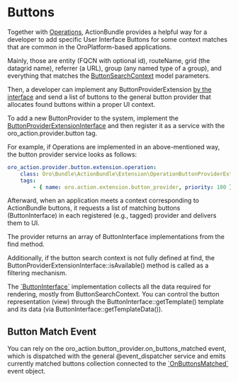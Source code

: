 <a id="bundle-docs-platform-action-bundle-buttons"></a>

# Buttons

Together with [Operations](index.md#bundle-docs-platform-action-bundle-operations), ActionBundle provides a helpful way for a developer to add specific User Interface Buttons for some context matches that are common in the OroPlatform-based applications.

Mainly, those are entity (FQCN with optional id), routeName, grid (the datagrid name), referrer (a URL), group (any named type of a group), and everything that matches the <a href="https://github.com/oroinc/platform/tree/5.1/src/Oro/Bundle/ActionBundle/Button/ButtonSearchContext.php" target="_blank">ButtonSearchContext</a> model parameters.

Then, a developer can implement any ButtonProviderExtension <a href="https://github.com/oroinc/platform/tree/5.1/src/Oro/Bundle/ActionBundle/Extension/ButtonProviderExtensionInterface.php" target="_blank">by the interface</a> and send a list of buttons to the general button provider that allocates found buttons within a proper UI context.

To add a new ButtonProvider to the system, implement the <a href="https://github.com/oroinc/platform/tree/5.1/src/Oro/Bundle/ActionBundle/Extension/ButtonProviderExtensionInterface.php" target="_blank">ButtonProviderExtensionInterface</a> and then register it as a service with the oro_action.provider.button tag.

For example, if Operations are implemented in an above-mentioned way, the button provider service looks as follows:

```yaml
oro_action.provider.button.extension.operation:
    class: Oro\Bundle\ActionBundle\Extension\OperationButtonProviderExtension
    tags:
        - { name: oro.action.extension.button_provider, priority: 100 } #<- register/inject extension via tag
```

Afterward, when an application meets a context corresponding to ActionBundle buttons, it requests a list of matching buttons (ButtonInterface) in each registered (e.g., tagged) provider and delivers them to UI.

The provider returns an array of ButtonInterface implementations from the find method.

Additionally, if the button search context is not fully defined at find, the ButtonProviderExtensionInterface::isAvailable() method is called as a filtering mechanism.

The <a href="https://github.com/oroinc/platform/tree/5.1/src/Oro/Bundle/ActionBundle/Button/ButtonInterface.php" target="_blank">\`ButtonInterface\`</a> implementation collects all the data required for rendering, mostly from ButtonSearchContext.
You can control the button representation (view) through the ButtonInterface::getTemplate() template and its data (via ButtonInterface::getTemplateData()).

## Button Match Event

You can rely on the oro_action.button_provider.on_buttons_matched event, which is dispatched with the general @event_dispatcher service and emits currently matched buttons collection connected to the <a href="https://github.com/oroinc/platform/tree/5.1/src/Oro/Bundle/ActionBundle/Provider/Event/OnButtonsMatched.php" target="_blank">\`OnButtonsMatched\`</a> event object.

<!-- Frontend -->
